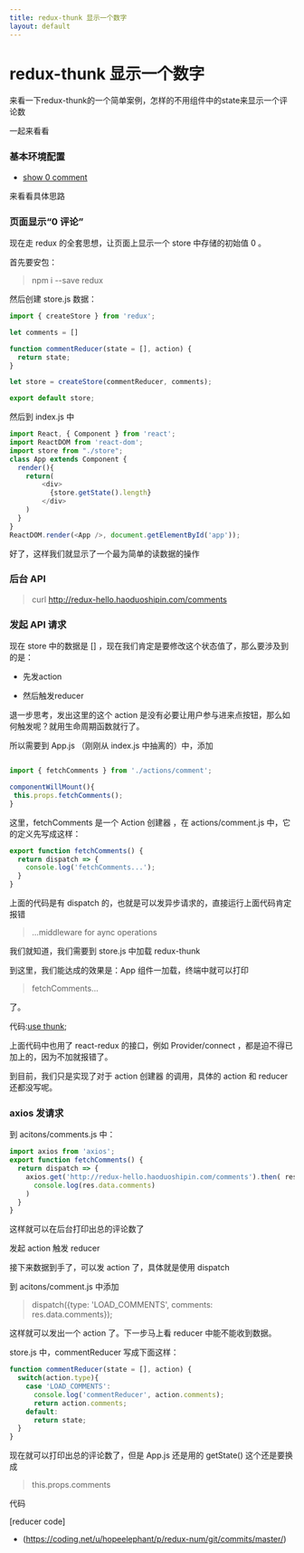 ```yaml
---
title: redux-thunk 显示一个数字
layout: default
---
```


# redux-thunk 显示一个数字

来看一下redux-thunk的一个简单案例，怎样的不用组件中的state来显示一个评论数

一起来看看

### 基本环境配置

- [show 0 comment](https://coding.net/u/hopeelephant/p/redux-num/git/commit/87ff9cd2ce135ea122f3b15585d54902564bbfe3)

来看看具体思路

### 页面显示“0 评论”

现在走 redux 的全套思想，让页面上显示一个 store 中存储的初始值 0 。

首先要安包：

>npm i --save redux

然后创建 store.js 数据：

```js
import { createStore } from 'redux';

let comments = []

function commentReducer(state = [], action) {
  return state;
}

let store = createStore(commentReducer, comments);

export default store;

```

然后到 index.js 中

```js
import React, { Component } from 'react';
import ReactDOM from 'react-dom';
import store from "./store";
class App extends Component {
  render(){
    return(
        <div>
          {store.getState().length}
        </div>
    )
  }
}
ReactDOM.render(<App />, document.getElementById('app'));

```

好了，这样我们就显示了一个最为简单的读数据的操作

### 后台 API

>curl http://redux-hello.haoduoshipin.com/comments

### 发起 API 请求

现在 store 中的数据是 [] ，现在我们肯定是要修改这个状态值了，那么要涉及到的是：

- 先发action

- 然后触发reducer

退一步思考，发出这里的这个 action 是没有必要让用户参与进来点按钮，那么如何触发呢？就用生命周期函数就行了。

所以需要到 App.js （刚刚从 index.js 中抽离的）中，添加

```js

import { fetchComments } from './actions/comment';

componentWillMount(){
 this.props.fetchComments();
}

```

这里，fetchComments 是一个 Action 创建器 ，在 actions/comment.js 中，它的定义先写成这样：

```js
export function fetchComments() {
  return dispatch => {
    console.log('fetchComments...');
  }
}
```

上面的代码是有 dispatch 的，也就是可以发异步请求的，直接运行上面代码肯定报错

>...middleware for aync operations

我们就知道，我们需要到 store.js 中加载 redux-thunk

到这里，我们能达成的效果是：App 组件一加载，终端中就可以打印

>fetchComments...

了。

代码:[use thunk](https://coding.net/u/hopeelephant/p/redux-num/git/commits/master/);

上面代码中也用了 react-redux 的接口，例如 Provider/connect ，都是迫不得已加上的，因为不加就报错了。

到目前，我们只是实现了对于 action 创建器 的调用，具体的 action 和 reducer 还都没写呢。

### axios 发请求

到 acitons/comments.js 中：

```js
import axios from 'axios';
export function fetchComments() {
  return dispatch => {
    axios.get('http://redux-hello.haoduoshipin.com/comments').then( res =>
      console.log(res.data.comments)
    )
  }
}
```

这样就可以在后台打印出总的评论数了

发起 action 触发 reducer

接下来数据到手了，可以发 action 了，具体就是使用 dispatch

到 acitons/comment.js 中添加

>dispatch({type: 'LOAD_COMMENTS', comments: res.data.comments});

这样就可以发出一个 action 了。下一步马上看 reducer 中能不能收到数据。

store.js 中，commentReducer 写成下面这样：

```js
function commentReducer(state = [], action) {
  switch(action.type){
    case 'LOAD_COMMENTS':
      console.log('commentReducer', action.comments);
      return action.comments;
    default:
      return state;
  }
}
```

现在就可以打印出总的评论数了，但是 App.js 还是用的 getState() 这个还是要换成

>this.props.comments

代码

[reducer code]

- (https://coding.net/u/hopeelephant/p/redux-num/git/commits/master/)

